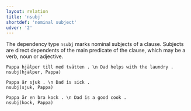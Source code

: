 ```yaml
---
layout: relation
title: 'nsubj'
shortdef: 'nominal subject'
udver: '2'
---
```


The dependency type `nsubj` marks nominal subjects of a clause. Subjects are direct dependents
of the main predicate of the clause, which may be a verb, noun or adjective.

~~~ sdparse
Pappa hjälper till med tvätten . \n Dad helps with the laundry .
nsubj(hjälper, Pappa)
~~~

~~~ sdparse
Pappa är sjuk . \n Dad is sick .
nsubj(sjuk, Pappa)
~~~

~~~ sdparse
Pappa är en bra kock . \n Dad is a good cook .
nsubj(kock, Pappa)
~~~

<!-- Interlanguage links updated St lis 3 20:59:00 CET 2021 -->

